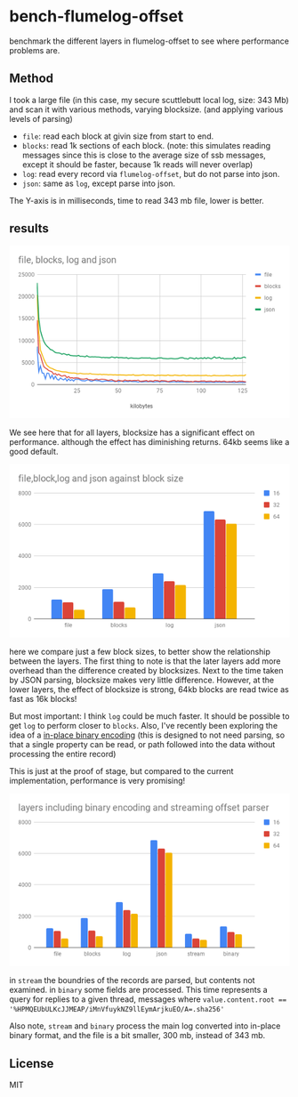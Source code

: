 # bench-flumelog-offset

benchmark the different layers in flumelog-offset to see where performance problems are.

## Method

I took a large file (in this case, my secure scuttlebutt local log, size: 343 Mb) and scan it
with various methods, varying blocksize. (and applying various levels of parsing)

* `file`: read each block at givin size from start to end.
* `blocks`: read 1k sections of each block. (note: this simulates reading messages since this is close to the average size of ssb messages, except it should be faster, because 1k reads will never overlap)
* `log`: read every record via `flumelog-offset`, but do not parse into json.
* `json`: same as `log`, except parse into json.

The Y-axis is in milliseconds, time to read 343 mb file, lower is better.

## results

![read time as block size increases](./images/linegraph.png)

We see here that for all layers, blocksize has a significant effect on performance.
although the effect has diminishing returns. 64kb seems like a good default.

![read time at 16, 32, and 64 kb blocks](./images/barchart.png)

here we compare just a few block sizes, to better show the relationship between
the layers. The first thing to note is that the later layers add more overhead
than the difference created by blocksizes. Next to the time taken by JSON parsing,
blocksize makes very little difference. However, at the lower layers, the effect
of blocksize is strong, 64kb blocks are read twice as fast as 16k blocks!

But most important: I think `log` could be much faster. It should be possible
to get `log` to perform closer to `blocks`. Also, I've recently been exploring
the idea of a [in-place binary encoding](https://github.com/dominictarr/binary)
(this is designed to not need parsing, so that a single property can be read,
or path followed into the data without processing the entire record)

This is just at the proof of stage, but compared to the current implementation,
performance is very promising!

![selected blocksizes compared to proof of concept formats](./images/barchart2.png)

in `stream` the boundries of the records are parsed, but contents not examined.
in `binary` some fields are processed. This time represents a query for replies to a given thread,
messages where `value.content.root == '%HPMQEUbULKcJJMEAP/iMnVfuykNZ9llEymArjkuEO/A=.sha256'`

Also note, `stream` and `binary` process the main log converted into in-place binary format,
and the file is a bit smaller, 300 mb, instead of 343 mb.


## License

MIT




